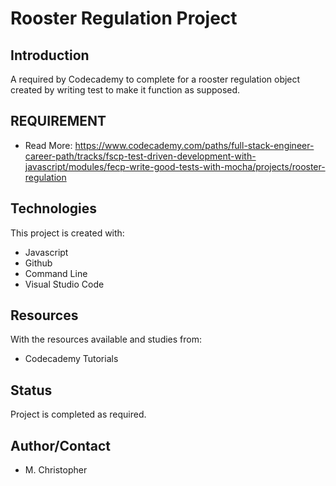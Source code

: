 # Rooster Regulation Project
## Introduction
A required by Codecademy to complete for a rooster regulation object created by writing test to make it function as supposed.


## REQUIREMENT
* Read More:   https://www.codecademy.com/paths/full-stack-engineer-career-path/tracks/fscp-test-driven-development-with-javascript/modules/fecp-write-good-tests-with-mocha/projects/rooster-regulation


## Technologies
This project is created with:
* Javascript
* Github
* Command Line
* Visual Studio Code



## Resources
With the resources available and studies from:
* Codecademy Tutorials

## Status
Project is completed as required.

## Author/Contact
* M. Christopher